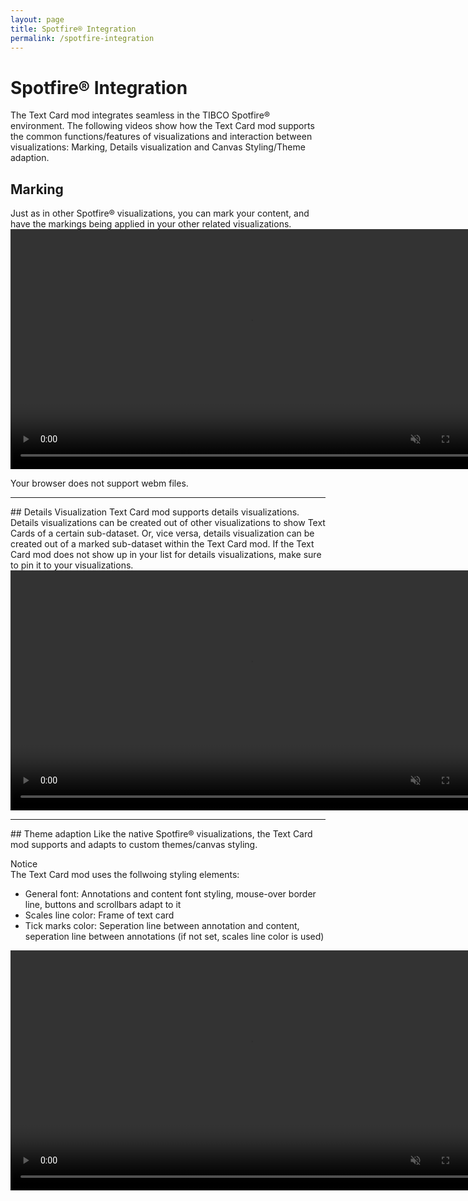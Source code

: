 ```yaml
---
layout: page
title: Spotfire® Integration
permalink: /spotfire-integration
---
```


# Spotfire® Integration

The Text Card mod integrates seamless in the TIBCO Spotfire® environment. The following videos show how the Text Card mod supports the common functions/features of visualizations and interaction between visualizations: 
Marking, Details visualization and Canvas Styling/Theme adaption.

## Marking
Just as in other Spotfire® visualizations, you can mark your content, and have the markings being applied in your other related visualizations.
<video controls muted width="768">
  <source src="{{ site.baseurl }}/assets/webms/marking.webm" type="video/webm">
  <p>Your browser does not support webm files.</p>
</video>

<hr class="panel-line">
## Details Visualization
Text Card mod supports details visualizations. Details visualizations can be created out of other visualizations to show Text Cards of a certain sub-dataset. Or, vice versa, details visualization can be created out of a marked sub-dataset within the Text Card mod.
If the Text Card mod does not show up in your list for details visualizations, make sure to pin it to your visualizations.
<video controls muted width="768">
  <source src="{{ site.baseurl }}/assets/webms/details-visualization.webm" type="video/webm">
  <p>Your browser does not support webm files.</p>
</video>

<hr class="panel-line">
## Theme adaption
Like the native Spotfire® visualizations, the Text Card mod supports and adapts to custom themes/canvas styling.
<p><span class="badge badge-warning">Notice</span><br>
The Text Card mod uses the follwoing styling elements:<br>
<ul>
<li>General font: Annotations and content font styling, mouse-over border line, buttons and scrollbars adapt to it</li>
<li>Scales line color: Frame of text card</li>
<li>Tick marks color: Seperation line between annotation and content, seperation line between annotations (if not set, scales line color is used)</li>
</ul>
</p>
<video controls muted width="768">
  <source src="{{ site.baseurl }}/assets/webms/themes.webm" type="video/webm">
  <p>Your browser does not support webm files.</p>
</video>

